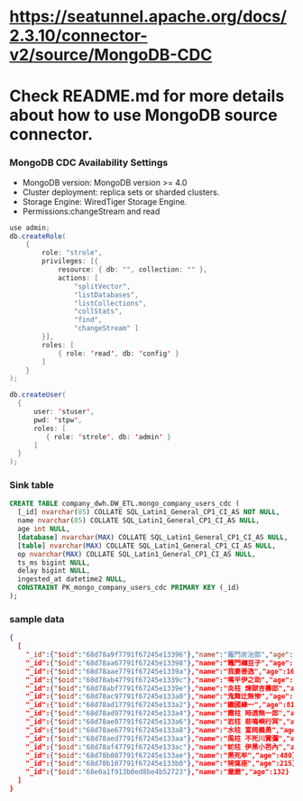 # https://seatunnel.apache.org/docs/2.3.10/connector-v2/source/MongoDB-CDC
# Check README.md for more details about how to use MongoDB source connector.


### MongoDB CDC Availability Settings
- MongoDB version: MongoDB version >= 4.0
- Cluster deployment: replica sets or sharded clusters.
- Storage Engine: WiredTiger Storage Engine.
- Permissions:changeStream and read
```java
use admin;
db.createRole(
    {
        role: "strole",
        privileges: [{
            resource: { db: "", collection: "" },
            actions: [
                "splitVector",
                "listDatabases",
                "listCollections",
                "collStats",
                "find",
                "changeStream" ]
        }],
        roles: [
            { role: 'read', db: 'config' }
        ]
    }
);

db.createUser(
  {
      user: 'stuser',
      pwd: 'stpw',
      roles: [
         { role: 'strole', db: 'admin' }
      ]
  }
);
```

### Sink table
```sql
CREATE TABLE company_dwh.DW_ETL.mongo_company_users_cdc (
  [_id] nvarchar(85) COLLATE SQL_Latin1_General_CP1_CI_AS NOT NULL,
  name nvarchar(85) COLLATE SQL_Latin1_General_CP1_CI_AS NULL,
  age int NULL,
  [database] nvarchar(MAX) COLLATE SQL_Latin1_General_CP1_CI_AS NULL,
  [table] nvarchar(MAX) COLLATE SQL_Latin1_General_CP1_CI_AS NULL,
  op nvarchar(MAX) COLLATE SQL_Latin1_General_CP1_CI_AS NULL,
  ts_ms bigint NULL,
  delay bigint NULL,
  ingested_at datetime2 NULL,
  CONSTRAINT PK_mongo_company_users_cdc PRIMARY KEY (_id)
);

```

### sample data
```json
{
  [
    "_id":{"$oid":"68d78a9f7791f67245e13396"},"name":"竈門炭治郎","age":15},
    "_id":{"$oid":"68d78aa67791f67245e13398"},"name":"竈門禰豆子","age":14},
    "_id":{"$oid":"68d78aae7791f67245e1339a"},"name":"我妻善逸","age":16},
    "_id":{"$oid":"68d78ab47791f67245e1339c"},"name":"嘴平伊之助","age":15},
    "_id":{"$oid":"68d78abf7791f67245e1339e"},"name":"炎柱 煉獄杏壽郎","age":19},
    "_id":{"$oid":"68d78ac97791f67245e133a0"},"name":"鬼舞辻無惨","age":1000},
    "_id":{"$oid":"68d78ad17791f67245e133a2"},"name":"繼國緣一","age":81},
    "_id":{"$oid":"68d78ad97791f67245e133a4"},"name":"霞柱 時透無一郎","age":14},
    "_id":{"$oid":"68d78ae07791f67245e133a6"},"name":"岩柱 悲鳴嶼行冥","age":27},
    "_id":{"$oid":"68d78ae67791f67245e133a8"},"name":"水柱 富岡義勇","age":19},
    "_id":{"$oid":"68d78aed7791f67245e133aa"},"name":"風柱 不死川實彌","age":24},
    "_id":{"$oid":"68d78af47791f67245e133ac"},"name":"蛇柱 伊黑小芭內","age":21},
    "_id":{"$oid":"68d78b087791f67245e133ae"},"name":"黑死牟","age":480},
    "_id":{"$oid":"68d78b107791f67245e133b0"},"name":"猗窩座","age":215},
    "_id":{"$oid":"68e0a1f913b0ed8be4b52723"},"name":"童磨","age":132}
  ]
}
```
